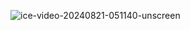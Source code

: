 ![ice-video-20240821-051140-unscreen](https://github.com/user-attachments/assets/c029c6e8-5541-44a7-a5b1-378f35332d39)
<!--
**davidoreiro97/davidoreiro97** is a ✨ _special_ ✨ repository because its `README.md` (this file) appears on your GitHub profile.

Here are some ideas to get you started:

- 🔭 I’m currently working on ...
- 🌱 I’m currently learning ...
- 👯 I’m looking to collaborate on ...
- 🤔 I’m looking for help with ...
- 💬 Ask me about ...
- 📫 How to reach me: ...
- 😄 Pronouns: ...
- ⚡ Fun fact: ...
-->
